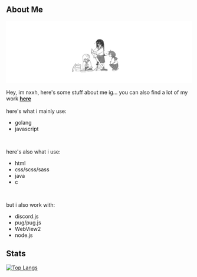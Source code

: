 ## About Me

<img src="./assets/banner.png" alt="banner">

Hey, im nxxh, here's some stuff about me ig... you can also find a lot of my work <a href="https://github.com/Omvik">****__here__****</a>
<br>
<br>
here's what i mainly use:
- golang
- javascript

<br>

here's also what i use:
- html
- css/scss/sass
- java
- c

<br>

but i also work with:
- discord.js
- pug/pug.js
- WebView2
- node.js

## Stats

[![Top Langs](https://github-readme-stats.vercel.app/api/top-langs/?username=nxxh447&layout=compact&card_width=10007theme=dark)](https://github.com/anuraghazra/github-readme-stats)
